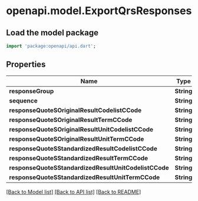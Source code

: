 # openapi.model.ExportQrsResponses

## Load the model package
```dart
import 'package:openapi/api.dart';
```

## Properties
Name | Type | Description | Notes
------------ | ------------- | ------------- | -------------
**responseGroup** | **String** |  | [optional] 
**sequence** | **String** |  | [optional] 
**responseQuoteSOriginalResultCodelistCCode** | **String** |  | [optional] 
**responseQuoteSOriginalResultTermCCode** | **String** |  | [optional] 
**responseQuoteSOriginalResultUnitCodelistCCode** | **String** |  | [optional] 
**responseQuoteSOriginalResultUnitTermCCode** | **String** |  | [optional] 
**responseQuoteSStandardizedResultCodelistCCode** | **String** |  | [optional] 
**responseQuoteSStandardizedResultTermCCode** | **String** |  | [optional] 
**responseQuoteSStandardizedResultUnitCodelistCCode** | **String** |  | [optional] 
**responseQuoteSStandardizedResultUnitTermCCode** | **String** |  | [optional] 

[[Back to Model list]](../README.md#documentation-for-models) [[Back to API list]](../README.md#documentation-for-api-endpoints) [[Back to README]](../README.md)


